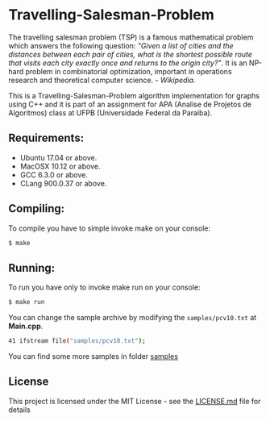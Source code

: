 # Travelling-Salesman-Problem

The travelling salesman problem (TSP) is a famous mathematical problem which answers the following question: *"Given a list of cities and the distances between each pair of cities, what is the shortest possible route that visits each city exactly once and returns to the origin city?"*. It is an NP-hard problem in combinatorial optimization, important in operations research and theoretical computer science. - *Wikipedia.*

This is a Travelling-Salesman-Problem algorithm implementation for graphs using C++ and it is part of an assignment for APA (Analise de Projetos de Algoritmos) class at UFPB (Universidade Federal da Paraiba).

## Requirements:

- Ubuntu 17.04 or above.
- MacOSX 10.12 or above.
- GCC 6.3.0 or above.
- CLang 900.0.37 or above.

## Compiling:

To compile you have to simple invoke make on your console:
```sh
$ make
```

## Running:

To run you have only to invoke make run on your console:
```sh
$ make run
```

You can change the sample archive by modifying the `samples/pcv10.txt` at **Main.cpp**.
```sh
41 ifstream file("samples/pcv10.txt");
```
You can find some more samples in folder [samples](https://github.com/luzejunior/Travelling-Salesman-Problem/tree/master/samples)

## License

This project is licensed under the MIT License - see the [LICENSE.md](LICENSE.md) file for details
